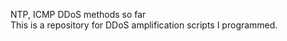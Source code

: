 NTP, ICMP DDoS methods so far<br>
This is a repository for DDoS amplification scripts I programmed.
